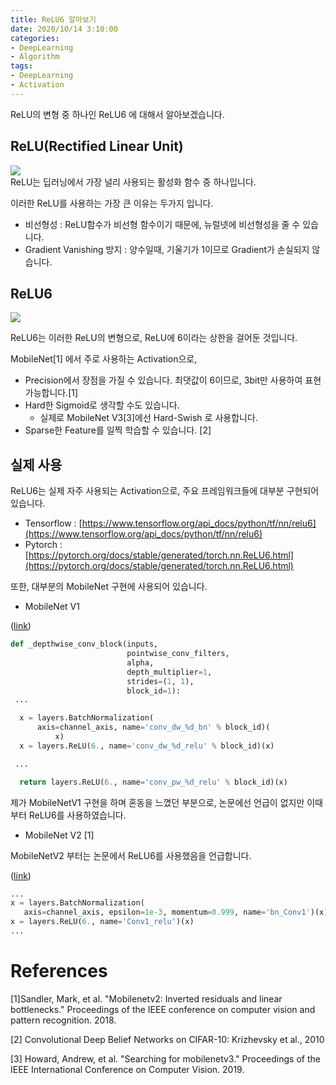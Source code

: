 ```yaml
---
title: ReLU6 알아보기
date: 2020/10/14 3:10:00
categories:
- DeepLearning
- Algorithm
tags:
- DeepLearning
- Activation
---
```

ReLU의 변형 중 하나인 ReLU6 에 대해서 알아보겠습니다.

## ReLU(Rectified Linear Unit)

![](https://user-images.githubusercontent.com/41286195/95898957-c6839880-0dca-11eb-8bda-ce4953537a38.png)  
ReLU는 딥러닝에서 가장 널리 사용되는 활성화 함수 중 하나입니다.

이러한 ReLU를 사용하는 가장 큰 이유는 두가지 입니다.

- 비선형성 : ReLU함수가 비선형 함수이기 때문에, 뉴럴넷에 비선형성을 줄 수 있습니다.
- Gradient Vanishing 방지 : 양수일때, 기울기가 1이므로 Gradient가 손실되지 않습니다.

## ReLU6

![](https://user-images.githubusercontent.com/41286195/95899022-ddc28600-0dca-11eb-8659-61f0fb31ab28.png)

ReLU6는 이러한 ReLU의 변형으로,  ReLU에 6이라는 상한을 걸어둔 것입니다.

MobileNet[1] 에서 주로 사용하는 Activation으로,

- Precision에서 장점을 가질 수 있습니다. 최댓값이 6이므로, 3bit만 사용하여 표현 가능합니다.[1]
- Hard한 Sigmoid로 생각할 수도 있습니다.
    - 실제로 MobileNet V3[3]에선 Hard-Swish 로 사용합니다.
- Sparse한 Feature를 일찍 학습할 수 있습니다. [2]

## 실제 사용

ReLU6는 실제 자주 사용되는 Activation으로, 주요 프레임워크들에 대부분 구현되어 있습니다.

- Tensorflow : [https://www.tensorflow.org/api_docs/python/tf/nn/relu6](https://www.tensorflow.org/api_docs/python/tf/nn/relu6)
- Pytorch : [https://pytorch.org/docs/stable/generated/torch.nn.ReLU6.html](https://pytorch.org/docs/stable/generated/torch.nn.ReLU6.html)

또한, 대부분의 MobileNet 구현에 사용되어 있습니다.

- MobileNet V1

([link](https://github.com/tensorflow/tensorflow/blob/v2.3.0/tensorflow/python/keras/applications/mobilenet.py#L82-L310))

```python
def _depthwise_conv_block(inputs,
                          pointwise_conv_filters,
                          alpha,
                          depth_multiplier=1,
                          strides=(1, 1),
                          block_id=1):
 ...

  x = layers.BatchNormalization(
      axis=channel_axis, name='conv_dw_%d_bn' % block_id)(
          x)
  x = layers.ReLU(6., name='conv_dw_%d_relu' % block_id)(x)

 ...

  return layers.ReLU(6., name='conv_pw_%d_relu' % block_id)(x)
```

제가 MobileNetV1 구현을 하며 혼동을 느꼈던 부분으로, 논문에선 언급이 없지만 이때부터 ReLU6를 사용하였습니다.

- MobileNet V2 [1]

MobileNetV2 부터는 논문에서 ReLU6를 사용했음을 언급합니다.

([link](https://github.com/tensorflow/tensorflow/blob/v2.3.0/tensorflow/python/keras/applications/mobilenet_v2.py))

```python
...
x = layers.BatchNormalization(
   axis=channel_axis, epsilon=1e-3, momentum=0.999, name='bn_Conv1')(x)
x = layers.ReLU(6., name='Conv1_relu')(x)
... 
```

# References

[1]Sandler, Mark, et al. "Mobilenetv2: Inverted residuals and linear bottlenecks." Proceedings of the IEEE conference on computer vision and pattern recognition. 2018.

[2] Convolutional Deep Belief Networks on CIFAR-10: Krizhevsky et al., 2010

[3] Howard, Andrew, et al. "Searching for mobilenetv3." Proceedings of the IEEE International Conference on Computer Vision. 2019.